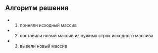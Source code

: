 ## Алгоритм решения ##
*  1) приняли исходный массив
* 2) составили новый массив из нужных строк исходного массива
* 3) вывели новый массив